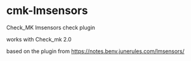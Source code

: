 # cmk-lmsensors
Check_MK lmsensors check plugin

works with Check_mk 2.0

based on the plugin from https://notes.benv.junerules.com/lmsensors/

